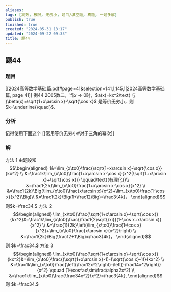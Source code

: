 ```yaml
---
aliases: 
tags: [高数, 极限, 无穷小, 题目/填空题, 真题, 一题多解]
publish: true
finished: true
created: "2024-05-31 13:17"
updated: "2024-09-22 09:33"
title: 题44
---
```

## 题44
### 题目
[[2024高等数学基础篇.pdf#page=41&selection=141,1,145,1|2024高等数学基础篇, page 41]]
例44 2005数二，当$x\to0$时，$a(x)=kx^2\text{ 与 }\beta(x)=\sqrt{1+x\arcsin x}-\sqrt{\cos x}$ 是等价无穷小，则 $k=\underline{\quad}$. 
### 分析 
记得使用下面这个
[[常用等价无穷小#对于三角的幂次]]
### 解 
方法 1 由题设知
$$\begin{aligned}
1&=\lim_{x\to0}\frac{\sqrt{1+x\arcsin x}-\sqrt{\cos x}}{kx^2} \\
&=\frac1k\lim_{x\to0}\frac{1+x\arcsin x-\cos x}{x^2(\sqrt{1+x\arcsin x}+\sqrt{\cos x})}  \qquad\text{(有理化)}\\
&=\frac1{2k}\lim_{x\to0}\frac{1+x\arcsin x-\cos x}{x^2} \\
&=\frac1{2k}\Big(\lim_{x\to0}\frac{x\arcsin x}{x^2}+\lim_{x\to0}\frac{1-\cos x}{x^2}\Big)\\
&=\frac1{2k}\Big(1+\frac12\Big)=\frac3{4k}，
\end{aligned}$$
则$k=\frac34.$
方法 2
$$\begin{aligned}
\lim_{x\to0}\frac{\sqrt{1+x\arcsin x}-\sqrt{\cos x}}{kx^2}&=\frac1k\lim_{x\to0}\frac{\frac1{2\sqrt{\xi}}(1-\cos x+x\arcsin x)}{x^2} \\
&=\frac{1}{2k}\left(\lim_{x\to0}\frac{1-\cos x}{x^2}+\lim_{x\to0}\frac{x\arcsin x}{x^2}\right) \\
&=\frac1{2k}\Big(\frac12+1\Big)=\frac3{4k}，
\end{aligned}$$
则 $k=\frac34.$
方法 3
$$\begin{aligned}
\lim_{x\to0}\frac{\sqrt{1+x\arcsin x}-\sqrt{\cos x}}{kx^2}&=\lim_{x\to0}\frac{(\sqrt{1+x\arcsin x}-1)-(\sqrt{\cos x}-1)}{kx^2}  \\
&=\frac1k\lim_{x\to0}\frac{\left(\frac12x^2\right)-\left(-\frac14x^2\right)}{x^2} \qquad (1-\cos^ax\sim\frac\alpha2x^2) \\
&=\frac1k\lim_{x\to0}\frac{\frac34x^2}{x^2}=\frac3{4k}, 
\end{aligned}$$
则 $k=\frac34.$





